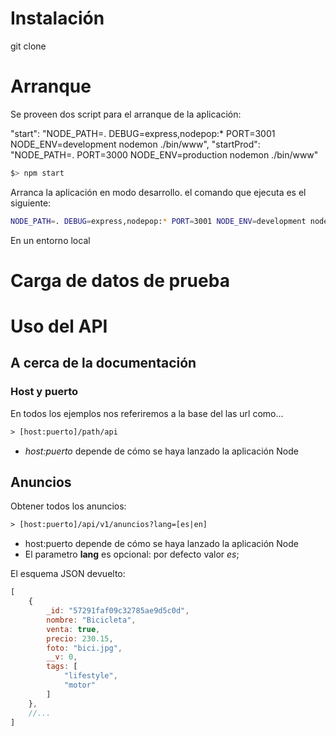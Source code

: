 # Instalación

git clone
# Arranque

Se proveen dos script para el arranque de la aplicación:


"start": "NODE_PATH=. DEBUG=express,nodepop:* PORT=3001 NODE_ENV=development nodemon ./bin/www",
    "startProd": "NODE_PATH=. PORT=3000 NODE_ENV=production nodemon ./bin/www"

```sh
$> npm start
```
Arranca la aplicación en modo desarrollo. el comando que ejecuta es el siguiente:

```sh
NODE_PATH=. DEBUG=express,nodepop:* PORT=3001 NODE_ENV=development nodemon ./bin/www
```

En un entorno local


# Carga de datos de prueba



# Uso del API

## A cerca de la documentación

### Host y puerto
En todos los ejemplos nos referiremos a la base del las url como...

```txt
> [host:puerto]/path/api
```
- *host:puerto* depende de cómo se haya lanzado la aplicación Node



## Anuncios

Obtener todos los anuncios:

```txt
> [host:puerto]/api/v1/anuncios?lang=[es|en]
```
- host:puerto depende de cómo se haya lanzado la aplicación Node
- El parametro **lang** es opcional: por defecto valor *es*;

El esquema JSON devuelto:

```javascript
[
    {
        _id: "57291faf09c32785ae9d5c0d",
        nombre: "Bicicleta",
        venta: true,
        precio: 230.15,
        foto: "bici.jpg",
        __v: 0,
        tags: [
            "lifestyle",
            "motor"
        ]
    },
    //...
]
```



